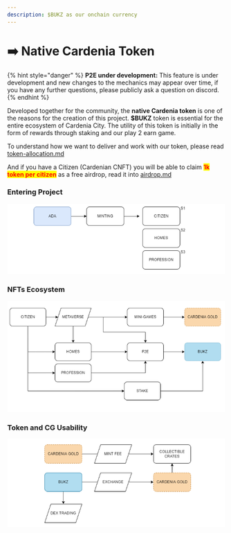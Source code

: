 ```yaml
---
description: $BUKZ as our onchain currency
---
```


# ➡️ Native Cardenia Token

{% hint style="danger" %}
**P2E under development:** This feature is under development and new changes to the mechanics may appear over time, if you have any further questions, please publicly ask a question on discord.
{% endhint %}

Developed together for the community, the **native Cardenia token** is one of the reasons for the creation of this project. **$BUKZ** token is essential for the entire ecosystem of Cardenia City. The utility of this token is initially in the form of rewards through staking and our play 2 earn game.&#x20;

To understand how we want to deliver and work with our token, please read [token-allocation.md](token-allocation.md "mention")

And if you have a Citizen (Cardenian CNFT) you will be able to claim <mark style="color:red;">**1k token per citizen**</mark> as a free airdrop, read it into [airdrop.md](airdrop.md "mention")

### Entering Project

![](../../.gitbook/assets/basic.png)



### NFTs Ecosystem

![](<../../.gitbook/assets/nft usability.png>)

### Token and CG Usability

![](<../../.gitbook/assets/token usability.png>)

